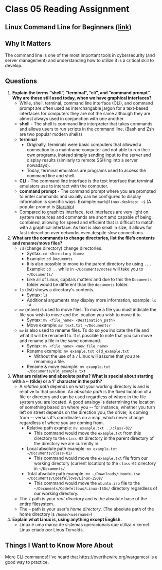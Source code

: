 # Class 05 Reading Assignment
## Linux Command Line for Beginners ([link](https://ubuntu.com/tutorials/command-line-for-beginners#1-overview))
## Why It Matters
The command line is one of the most important tools in cybersecurity (and server management) and understanding how to utilize it is a critical skill to develop.

## Questions
1. **Explain the terms “shell”, “terminal”, “cli”, and “command prompt”. Why are these still used today, when we have graphical interfaces?**
   - While, shell, terminal, command line interface (CLI), and command prompt are often used as interchangable jargon for a text-based interfaces for computers they are not the same although they are almost always used in conjunction with one another.
   - **shell** - The shell is command line interpreter that takes commands and allows users to run scripts in the command line. (Bash and Zsh are two popular modern shells)
   - **terminal** 
      - Originally, terminals were basic computers that allowed a connection to a mainframe computer and not able to run their own programs, instead simply sending input to the server and display results (similarly to remote SSHing into a server nowadays). 
      - Today, terminal emulators are programs used to access the command line and shell. 
   - **CLI** - The command line interface is the text interface that terminal emulators use to interact with the computer.
   - **command prompt** - The command prompt where you are prompted to enter commands and usually can be configured to display information is specific ways. Example: `mark@linux-desktop: ~$` (A popular prompt is [Starship](https://starship.rs/)) 
   - Compared to graphics interface, text interfaces are very light on system resources and commands are short amd capable of being combined, allowing for speed and efficient that is difficult to match with a graphical interface. As text is also small in size, it allows for fast interaction over networks even despite slow connections.
2. **What are the commands to change directories, list the file’s contents and rename/move files?**
   - `cd` (change directory) change directories.
     - Syntax: `cd <Directory Name>` 
     - Example: `cd Documents`
     - It is also possible to move to the parent directory be using `..` . Example: `cd ..` while in `~/Documents/notes` will take you to `~/Documents/`
     - Like all of Linux, capitals matters and due to this the `Documents` folder would be different than the `documents` folder. 
   - `ls` (list) shows a directory's contents.
     - Syntax: `ls` 
     - Additional arguments may display more information, example: `ls -a`
   - `mv` (move) is used to move files. To move a file you must indicate the file you wish to move and the location you wish to move it to.
       -  Syntax: `mv <file_name> <Destination_path>`
       -  Move example: `mv text.txt ~/Documents/`
    - `mv` is also used to rename files. To do so you indicate the file and what it will be renamed to. It is possible to note that you can move and rename a file in the same command.
       -  Syntax: `mv <file_name> <new_file_name>`
       -  Rename example: `mv example.txt old_example.txt` 
          - Without the use of a `/` Linux will assume that you are renaming a file.
       - Rename & move example: `mv example.txt ~/Documents/old_example.txt`
3. **What are relative and absolute paths? What is special about starting with a ~ (tilde) or a ‘/’ character in the path?**
   - A *relative path* depends on what your working directory is and is relative to that position. An *absolute path* is the fixed location of a file or directory and can be used regardless of where in the file system you are located. A good analogy is determining the location of something based on where you -- for instance, whether you turn left on street depends on the direction you, the driver, is coming from -- versus it's coordinates on a map, which never change regardless of where you are coming from. 
        - Relative path example: `mv example.txt ../class-02/` 
           - This command would move the `example.txt` from this directory to the `class-02` directory in the parent directory of the directory we are currently in.
        - Local absolute path example: `mv example.txt ~/Documents/class-02/` 
           - This command would move the `example.txt` file from our working directory (current location) to the `class-02` directory in `~/Documents/` 
        - Total absolute path example: `mv ~/Downloads/ubuntu.iso ~/Documents/Codefellows/Linux-ISOs/` 
           - This command would move the `ubuntu.iso` file to the `~/Documents/Codefellows/Linux-ISOs/` directory regardless of our working directory.
    - The `/` path is your *root directory* and is the absolute base of the entire filesystem.
    - The `~` path is your user's *home directory*. (The absolute path of the home directory is `/home/<username>`)
4. **Explain what Linux is, using anything except English.**
   - Linux é uma marca de sistemas operacionais que utiliza o kernel Linux criado por Linus Torvalds.


## Things I Want to Know More About
More CLI commands! I've heard that https://overthewire.org/wargames/ is a good way to practice.
